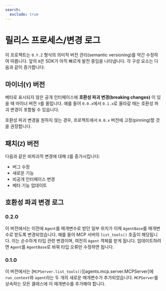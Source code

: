 ```yaml
---
search:
  exclude: true
---
```

# 릴리스 프로세스/변경 로그

이 프로젝트는 `0.Y.Z` 형식의 의미적 버전 관리(semantic versioning)를 약간 수정하여 따릅니다. 앞의 `0`은 SDK가 아직 빠르게 발전 중임을 나타냅니다. 각 구성 요소는 다음과 같이 증가합니다:

## 마이너(`Y`) 버전

베타로 표시되지 않은 공개 인터페이스에 **호환성 파괴 변경(breaking changes)** 이 있을 때 마이너 버전 `Y`를 올립니다. 예를 들어 `0.0.x`에서 `0.1.x`로 올라갈 때는 호환성 파괴 변경이 포함될 수 있습니다.

호환성 파괴 변경을 원하지 않는 경우, 프로젝트에서 `0.0.x` 버전에 고정(pinning)할 것을 권장합니다.

## 패치(`Z`) 버전

다음과 같은 비파괴적 변경에 대해 `Z`를 증가시킵니다:

- 버그 수정
- 새로운 기능
- 비공개 인터페이스 변경
- 베타 기능 업데이트

## 호환성 파괴 변경 로그

### 0.2.0

이 버전에서는 이전에 `Agent`를 매개변수로 받던 일부 위치가 이제 `AgentBase`를 매개변수로 받도록 변경되었습니다. 예를 들어 MCP 서버의 `list_tools()` 호출이 해당됩니다. 이는 순수하게 타입 관련 변경이며, 여전히 `Agent` 객체를 받게 됩니다. 업데이트하려면 `Agent`를 `AgentBase`로 바꿔 타입 오류만 수정하면 됩니다.

### 0.1.0

이 버전에서는 [`MCPServer.list_tools()`][agents.mcp.server.MCPServer]에 `run_context`와 `agent`라는 두 개의 새로운 매개변수가 추가되었습니다. `MCPServer`를 상속하는 모든 클래스에 이 매개변수를 추가해야 합니다.